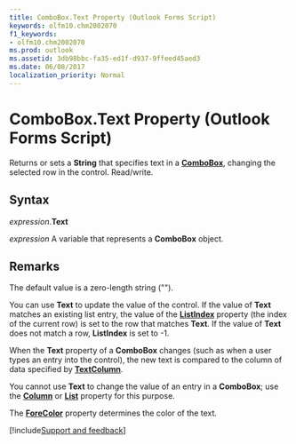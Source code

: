 ```yaml
---
title: ComboBox.Text Property (Outlook Forms Script)
keywords: olfm10.chm2002070
f1_keywords:
- olfm10.chm2002070
ms.prod: outlook
ms.assetid: 3db98bbc-fa35-ed1f-d937-9ffeed45aed3
ms.date: 06/08/2017
localization_priority: Normal
---
```



# ComboBox.Text Property (Outlook Forms Script)

Returns or sets a  **String** that specifies text in a **[ComboBox](Outlook.combobox.md)**, changing the selected row in the control. Read/write.


## Syntax

_expression_.**Text**

_expression_ A variable that represents a  **ComboBox** object.


## Remarks

The default value is a zero-length string ("").

You can use  **Text** to update the value of the control. If the value of **Text** matches an existing list entry, the value of the **[ListIndex](Outlook.combobox.listindex.md)** property (the index of the current row) is set to the row that matches **Text**. If the value of  **Text** does not match a row, **ListIndex** is set to -1.

When the  **Text** property of a **ComboBox** changes (such as when a user types an entry into the control), the new text is compared to the column of data specified by **[TextColumn](Outlook.combobox.textcolumn.md)**.

You cannot use  **Text** to change the value of an entry in a **ComboBox**; use the  **[Column](Outlook.combobox.column.md)** or **[List](Outlook.combobox.list.md)** property for this purpose.

The  **[ForeColor](Outlook.combobox.forecolor.md)** property determines the color of the text.

[!include[Support and feedback](~/includes/feedback-boilerplate.md)]